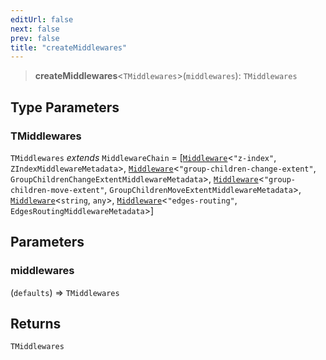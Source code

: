 ```yaml
---
editUrl: false
next: false
prev: false
title: "createMiddlewares"
---
```


> **createMiddlewares**\<`TMiddlewares`\>(`middlewares`): `TMiddlewares`

## Type Parameters

### TMiddlewares

`TMiddlewares` *extends* `MiddlewareChain` = \[[`Middleware`](/api/other/middleware/)\<`"z-index"`, `ZIndexMiddlewareMetadata`\>, [`Middleware`](/api/other/middleware/)\<`"group-children-change-extent"`, `GroupChildrenChangeExtentMiddlewareMetadata`\>, [`Middleware`](/api/other/middleware/)\<`"group-children-move-extent"`, `GroupChildrenMoveExtentMiddlewareMetadata`\>, [`Middleware`](/api/other/middleware/)\<`string`, `any`\>, [`Middleware`](/api/other/middleware/)\<`"edges-routing"`, `EdgesRoutingMiddlewareMetadata`\>\]

## Parameters

### middlewares

(`defaults`) => `TMiddlewares`

## Returns

`TMiddlewares`
